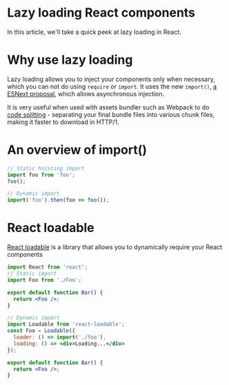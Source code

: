 Lazy loading React components
===

In this article, we'll take a quick peek at lazy loading in React.

# Why use lazy loading

Lazy loading allows you to inject your components only when necessary, which you can not do using `require` or `import`. It uses the new `import()`, [a ESNext proposal](https://github.com/tc39/proposal-dynamic-import), which allows asynchronous injection.

It is very useful when used with assets bundler such as Webpack to do [code splitting](https://reactjs.org/docs/code-splitting.html) - separating your final bundle files into various chunk files, making it faster to download in HTTP/1.

# An overview of import()

```js
// Static hoisting import
import foo from 'foo';
foo();

// Dynamic import
import('foo').then(foo => foo());
```

# React loadable

[React loadable](https://npmjs.org/package/react-loadable) is a library that allows you to dynamically require your React components

```jsx
import React from 'react';
// Static import
import Foo from './Foo';

export default function Bar() {
  return <Foo />;
}

// Dynamic import
import Loadable from 'react-loadable';
const Foo = Loadable({
  loader: () => import('./foo'),
  loading: () => <div>Loading...</div>
});

export default function Bar() {
  return <Foo />;
}
```
